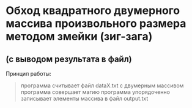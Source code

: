 # Обход квадратного двумерного массива произвольного размера методом змейки (зиг-зага)
## (с выводом результата в файл)

Принцип работы:
> программа считывает файл dataX.txt с двумерным массивом
> программа совершает магию
> программа упорядоченно записывает элементы массива в файл output.txt

